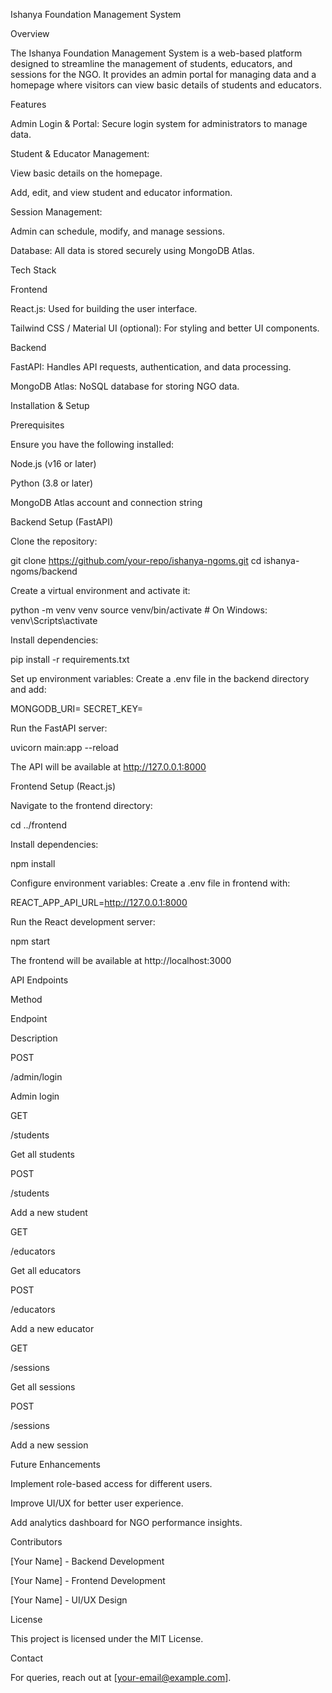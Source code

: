 Ishanya Foundation Management System

Overview

The Ishanya Foundation Management System is a web-based platform designed to streamline the management of students, educators, and sessions for the NGO. It provides an admin portal for managing data and a homepage where visitors can view basic details of students and educators.

Features

Admin Login & Portal: Secure login system for administrators to manage data.

Student & Educator Management:

View basic details on the homepage.

Add, edit, and view student and educator information.

Session Management:

Admin can schedule, modify, and manage sessions.

Database: All data is stored securely using MongoDB Atlas.

Tech Stack

Frontend

React.js: Used for building the user interface.

Tailwind CSS / Material UI (optional): For styling and better UI components.

Backend

FastAPI: Handles API requests, authentication, and data processing.

MongoDB Atlas: NoSQL database for storing NGO data.

Installation & Setup

Prerequisites

Ensure you have the following installed:

Node.js (v16 or later)

Python (3.8 or later)

MongoDB Atlas account and connection string

Backend Setup (FastAPI)

Clone the repository:

git clone https://github.com/your-repo/ishanya-ngoms.git
cd ishanya-ngoms/backend

Create a virtual environment and activate it:

python -m venv venv
source venv/bin/activate   # On Windows: venv\Scripts\activate

Install dependencies:

pip install -r requirements.txt

Set up environment variables:
Create a .env file in the backend directory and add:

MONGODB_URI=<your-mongodb-connection-string>
SECRET_KEY=<your-secret-key>

Run the FastAPI server:

uvicorn main:app --reload

The API will be available at http://127.0.0.1:8000

Frontend Setup (React.js)

Navigate to the frontend directory:

cd ../frontend

Install dependencies:

npm install

Configure environment variables:
Create a .env file in frontend with:

REACT_APP_API_URL=http://127.0.0.1:8000

Run the React development server:

npm start

The frontend will be available at http://localhost:3000

API Endpoints

Method

Endpoint

Description

POST

/admin/login

Admin login

GET

/students

Get all students

POST

/students

Add a new student

GET

/educators

Get all educators

POST

/educators

Add a new educator

GET

/sessions

Get all sessions

POST

/sessions

Add a new session

Future Enhancements

Implement role-based access for different users.

Improve UI/UX for better user experience.

Add analytics dashboard for NGO performance insights.

Contributors

[Your Name] - Backend Development

[Your Name] - Frontend Development

[Your Name] - UI/UX Design

License

This project is licensed under the MIT License.

Contact

For queries, reach out at [your-email@example.com].
